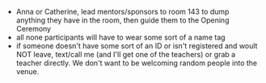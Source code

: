 - Anna or Catherine, lead mentors/sponsors to room 143 to dump anything they have in the room, then guide them to the Opening Ceremony
- all none participants will have to wear some sort of a name tag
- if someone doesn't have some sort of an ID or isn't registered and woult NOT leave, text/call me (and I'll get one of the teachers) or grab a teacher directly. We don't want to be welcoming random people into the venue.
